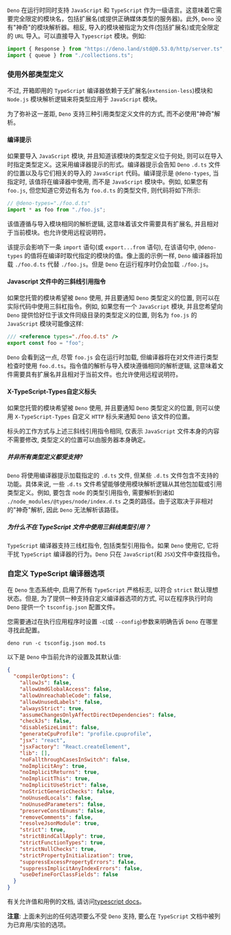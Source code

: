 `Deno` 在运行时同时支持 `JavaScript` 和 `TypeScript` 作为一级语言。这意味着它需要完全限定的模块名，包括扩展名(或提供正确媒体类型的服务器)。此外, `Deno` 没有"神奇"的模块解析器。相反, 导入的模块被指定为文件(包括扩展名)或完全限定的 `URL` 导入。可以直接导入 `Typescript` 模块。例如:
```ts
import { Response } from "https://deno.land/std@0.53.0/http/server.ts";
import { queue } from "./collections.ts";
```

### 使用外部类型定义
不过, 开箱即用的 `TypeScript` 编译器依赖于无扩展名(`extension-less`)模块和 `Node.js` 模块解析逻辑来将类型应用于 `JavaScript` 模块。

为了弥补这一差距, `Deno` 支持三种引用类型定义文件的方式, 而不必使用"神奇"解析。

#### 编译提示
如果要导入 `JavaScript` 模块, 并且知道该模块的类型定义位于何处, 则可以在导入时指定类型定义。这采用编译器提示的形式。编译器提示会告知 `Deno` `.d.ts` 文件的位置以及与它们相关的导入的 `JavaScript` 代码。编译提示是 `@deno-types`, 当指定时, 该值将在编译器中使用, 而不是 `JavaScript` 模块中。例如, 如果您有 `foo.js`, 但您知道它旁边有名为 `foo.d.ts` 的类型文件, 则代码将如下所示:
```ts
// @deno-types="./foo.d.ts"
import * as foo from "./foo.js";
```

该值遵循与导入模块相同的解析逻辑, 这意味着该文件需要具有扩展名, 并且相对于当前模块。也允许使用远程说明符。

该提示会影响下一条 `import` 语句(或 `export...from` 语句), 在该语句中, `@deno-types` 的值将在编译时取代指定的模块的值。像上面的示例一样, `Deno` 编译器将加载 `./foo.d.ts` 代替 `./foo.js`。但是 `Deno` 在运行程序时仍会加载 `./foo.js`。

#### Javascript 文件中的三斜线引用指令
如果您托管的模块希望被 `Deno` 使用, 并且要通知 `Deno` 类型定义的位置, 则可以在实际代码中使用三斜杠指令。例如, 如果您有一个 `JavaScript` 模块, 并且您希望向 `Deno` 提供恰好位于该文件同级目录的类型定义的位置, 则名为 `foo.js` 的 `JavaScript` 模块可能像这样:
```js
/// <reference types="./foo.d.ts" />
export const foo = "foo";
```

`Deno` 会看到这一点, 尽管 `foo.js` 会在运行时加载, 但编译器将在对文件进行类型检查时使用 `foo.d.ts`。指令值的解析与导入模块遵循相同的解析逻辑, 这意味着文件需要具有扩展名并且相对于当前文件。也允许使用远程说明符。

#### X-TypeScript-Types自定义标头
如果您托管的模块希望被 `Deno` 使用, 并且要通知 `Deno` 类型定义的位置, 则可以使用 `X-TypeScript-Types` 自定义 `HTTP` 标头来通知 `Deno` 该文件的位置。

标头的工作方式与上述三斜线引用指令相同, 仅表示 `JavaScript` 文件本身的内容不需要修改, 类型定义的位置可以由服务器本身确定。

##### 并非所有类型定义都受支持?
`Deno` 将使用编译器提示加载指定的 `.d.ts` 文件, 但某些 `.d.ts` 文件包含不支持的功能。具体来说, 一些 `.d.ts` 文件希望能够使用模块解析逻辑从其他包加载或引用类型定义。例如, 要包含 `node` 的类型引用指令, 需要解析到诸如 `./node_modules/@types/node/index.d.ts` 之类的路径。由于这取决于非相对的"神奇"解析, 因此 `Deno` 无法解析该路径。

##### 为什么不在 TypeScript 文件中使用三斜线类型引用？
`TypeScript` 编译器支持三线杠指令, 包括类型引用指令。如果 `Deno` 使用它, 它将干扰 `TypeScript` 编译器的行为。`Deno` 只在 `JavaScript`(和 `JSX`)文件中查找指令。

### 自定义 TypeScript 编译器选项
在 `Deno` 生态系统中, 启用了所有 `TypeScript` 严格标志, 以符合 `strict` 默认理想状态。但是, 为了提供一种支持自定义编译器选项的方式, 可以在程序执行时向 `Deno` 提供一个 `tsconfig.json` 配置文件。

您需要通过在执行应用程序时设置 `-c`(或 `--config`)参数来明确告诉 `Deno` 在哪里寻找此配置。
```shell
deno run -c tsconfig.json mod.ts
```
以下是 `Deno` 中当前允许的设置及其默认值:
```json
{
  "compilerOptions": {
    "allowJs": false,
    "allowUmdGlobalAccess": false,
    "allowUnreachableCode": false,
    "allowUnusedLabels": false,
    "alwaysStrict": true,
    "assumeChangesOnlyAffectDirectDependencies": false,
    "checkJs": false,
    "disableSizeLimit": false,
    "generateCpuProfile": "profile.cpuprofile",
    "jsx": "react",
    "jsxFactory": "React.createElement",
    "lib": [],
    "noFallthroughCasesInSwitch": false,
    "noImplicitAny": true,
    "noImplicitReturns": true,
    "noImplicitThis": true,
    "noImplicitUseStrict": false,
    "noStrictGenericChecks": false,
    "noUnusedLocals": false,
    "noUnusedParameters": false,
    "preserveConstEnums": false,
    "removeComments": false,
    "resolveJsonModule": true,
    "strict": true,
    "strictBindCallApply": true,
    "strictFunctionTypes": true,
    "strictNullChecks": true,
    "strictPropertyInitialization": true,
    "suppressExcessPropertyErrors": false,
    "suppressImplicitAnyIndexErrors": false,
    "useDefineForClassFields": false
  }
}
```

有关允许值和用例的文档, 请访问[typescript docs](https://www.typescriptlang.org/docs/handbook/compiler-options.html)。

**注意**: 上面未列出的任何选项要么不受 `Deno` 支持, 要么在 `TypeScript` 文档中被列为已弃用/实验的选项。